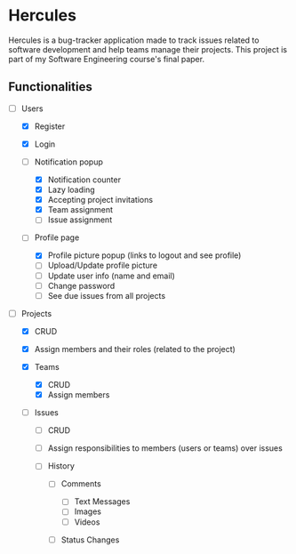 # Hercules

Hercules is a bug-tracker application made to track issues related to software development and help teams manage their projects.
This project is part of my Software Engineering course's final paper.

## Functionalities

- [ ] Users

  - [x] Register
  - [x] Login
  - [ ] Notification popup

    - [x] Notification counter
    - [x] Lazy loading
    - [x] Accepting project invitations
    - [x] Team assignment
    - [ ] Issue assignment

  - [ ] Profile page

    - [x] Profile picture popup (links to logout and see profile)
    - [ ] Upload/Update profile picture
    - [ ] Update user info (name and email)
    - [ ] Change password
    - [ ] See due issues from all projects

- [ ] Projects

  - [x] CRUD
  - [x] Assign members and their roles (related to the project)
  - [x] Teams

    - [x] CRUD
    - [x] Assign members

  - [ ] Issues

    - [ ] CRUD
    - [ ] Assign responsibilities to members (users or teams) over issues
    - [ ] History

      - [ ] Comments

        - [ ] Text Messages
        - [ ] Images
        - [ ] Videos

      - [ ] Status Changes
